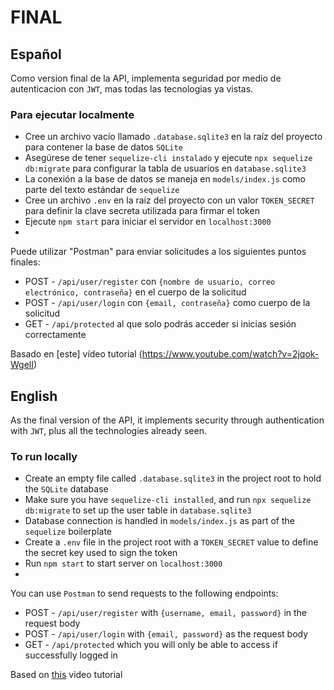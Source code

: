 # FINAL

## Español
Como version final de la API, implementa seguridad por medio de autenticacion con `JWT`, mas todas las tecnologias ya vistas.
### Para ejecutar localmente
+ Cree un archivo vacío llamado `.database.sqlite3` en la raíz del proyecto para contener la base de datos `SQLite`
+ Asegúrese de tener `sequelize-cli instalado` y ejecute `npx sequelize db:migrate` para configurar la tabla de usuarios en `database.sqlite3`
+ La conexión a la base de datos se maneja en `models/index.js` como parte del texto estándar de `sequelize`
+ Cree un archivo `.env` en la raíz del proyecto con un valor `TOKEN_SECRET` para definir la clave secreta utilizada para firmar el token
+ Ejecute `npm start` para iniciar el servidor en `localhost:3000`
+ 
Puede utilizar "Postman" para enviar solicitudes a los siguientes puntos finales:
+ POST - `/api/user/register` con `{nombre de usuario, correo electrónico, contraseña}` en el cuerpo de la solicitud
+ POST - `/api/user/login` con `{email, contraseña}` como cuerpo de la solicitud
+ GET - `/api/protected` al que solo podrás acceder si inicias sesión correctamente

Basado en [este] vídeo tutorial (https://www.youtube.com/watch?v=2jqok-WgelI)


## English
As the final version of the API, it implements security through authentication with `JWT`, plus all the technologies already seen.
### To run locally
+ Create an empty file called `.database.sqlite3` in the project root to hold the `SQLite` database
+ Make sure you have `sequelize-cli installed`, and run `npx sequelize db:migrate` to set up the user table in `database.sqlite3`
+ Database connection is handled in `models/index.js` as part of the `sequelize` boilerplate
+ Create a `.env` file in the project root with a `TOKEN_SECRET` value to define the secret key used to sign the token
+ Run `npm start` to start server on `localhost:3000`
+ 
You can use `Postman` to send requests to the following endpoints:
+ POST - `/api/user/register` with `{username, email, password}` in the request body
+ POST - `/api/user/login` with `{email, password}` as the request body
+ GET  - `/api/protected` which you will only be able to access if successfully logged in

Based on [this](https://www.youtube.com/watch?v=2jqok-WgelI) video tutorial

